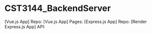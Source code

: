 # CST3144_BackendServer

[Vue.js App] Repo: 
[Vue.js App] Pages: 
[Express.js App] Repo: 
[Render Express.js App] API: 